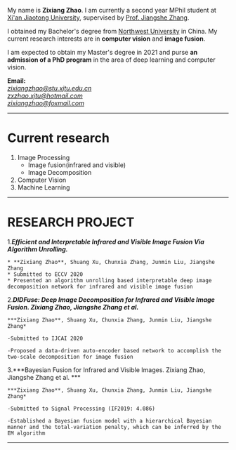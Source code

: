 My name is **Zixiang Zhao**. I am currently a second year MPhil student at [Xi'an Jiaotong University](http://www.xjtu.edu.cn/), supervised by [Prof. Jiangshe Zhang](http://gr.xjtu.edu.cn/web/jszhang). 

I obtained my Bachelor's degree from [Northwest University](http://www.nwu.edu.cn/) in China. My current research interests are in **computer vision** and **image fusion**. 

I am expected to obtain my Master's degree in 2021 and purse **an admission of a PhD program** in the area of deep learning and computer vision.

**Email:**  
*zixiangzhao@stu.xjtu.edu.cn*  
*zxzhao.xjtu@hotmail.com*  
*zixiangzhao@foxmail.com*

---
# Current research

1. Image Processing
   - Image fusion(infrared and visible)
   - Image Decomposition
2. Computer Vision
3. Machine Learning

---

# RESEARCH PROJECT

1.***Efficient and Interpretable Infrared and Visible Image Fusion Via Algorithm Unrolling.***

	* **Zixiang Zhao**, Shuang Xu, Chunxia Zhang, Junmin Liu, Jiangshe Zhang
	* Submitted to ECCV 2020                                                  
	* Presented an algorithm unrolling based interpretable deep image decomposition network for infrared and visible image fusion


2.***DIDFuse: Deep Image Decomposition for Infrared and Visible Image Fusion. Zixiang Zhao, Jiangshe Zhang et al.***

	***Zixiang Zhao**, Shuang Xu, Chunxia Zhang, Junmin Liu, Jiangshe Zhang*

	-Submitted to IJCAI 2020 

	-Proposed a data-driven auto-encoder based network to accomplish the two-scale decomposition for image fusion


3.***Bayesian Fusion for Infrared and Visible Images. Zixiang Zhao, Jiangshe Zhang et al. ***

	***Zixiang Zhao**, Shuang Xu, Chunxia Zhang, Junmin Liu, Jiangshe Zhang*

	-Submitted to Signal Processing (IF2019: 4.086)     

	-Established a Bayesian fusion model with a hierarchical Bayesian manner and the total-variation penalty, which can be inferred by the EM algorithm

---

